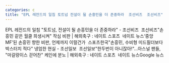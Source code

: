 ```yaml
---
categories: c
title: "EPL 레전드의 일침 토트넘 전설이 될 손흥민을 더 존중하라  조선비즈  조선비즈"
---
```

EPL 레전드의 일침 "토트넘, 전설이 될 손흥민을 더 존중하라" - 조선비즈&nbsp;&nbsp;조선비즈"손흥민 같은 월클 희생시켜" 작심 비판 | 해외축구 : 네이트 스포츠&nbsp;&nbsp;네이트 뉴스‘중앙 MF’된 손흥민 향한 비판, 언제까지 이럴건가&nbsp;&nbsp;스포츠한국"손흥민, 수비형 미드필더보다 박스터치 적다" 냉엄한 현실 - 조선일보&nbsp;&nbsp;조선일보"한두번이 아니잖아!"…아스널 팬들, "마갈량이스 걷어찬" 케인에 분노 | 해외축구 : 네이트 스포츠&nbsp;&nbsp;네이트 뉴스Google 뉴스